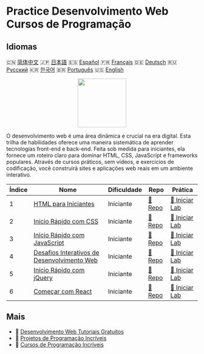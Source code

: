 # Practice Desenvolvimento Web Cursos de Programação

## Idiomas

🇨🇳 [简体中文](README_zh.md) 🇯🇵 [日本語](README_ja.md) 🇪🇸 [Español](README_es.md) 🇫🇷 [Français](README_fr.md) 🇩🇪 [Deutsch](README_de.md) 🇷🇺 [Русский](README_ru.md) 🇰🇷 [한국어](README_ko.md) 🇧🇷 [Português](README_pt.md) 🇺🇸 [English](README.md) 

<div align="center">
<img width="128px" src="https://file.labex.io/path/NHa0nG5axMBE.png">
</div>

O desenvolvimento web é uma área dinâmica e crucial na era digital. Esta trilha de habilidades oferece uma maneira sistemática de aprender tecnologias front-end e back-end. Feita sob medida para iniciantes, ela fornece um roteiro claro para dominar HTML, CSS, JavaScript e frameworks populares. Através de cursos práticos, sem vídeos, e exercícios de codificação, você construirá sites e aplicações web reais em um ambiente interativo.

|   Índice | Nome                                                                                                              | Dificuldade   | Repo                                                                            | Prática                                                                              |
|----------|-------------------------------------------------------------------------------------------------------------------|---------------|---------------------------------------------------------------------------------|--------------------------------------------------------------------------------------|
|        1 | [HTML para Iniciantes](https://labex.io/pt/courses/html-for-beginners)                                            | Iniciante     | [🔗 Repo](https://github.com/labex-labs/html-for-beginners)                     | [🚀 Iniciar Lab](https://labex.io/pt/courses/html-for-beginners)                     |
|        2 | [Início Rápido com CSS](https://labex.io/pt/courses/quick-start-with-css)                                         | Iniciante     | [🔗 Repo](https://github.com/labex-labs/quick-start-with-css)                   | [🚀 Iniciar Lab](https://labex.io/pt/courses/quick-start-with-css)                   |
|        3 | [Início Rápido com JavaScript](https://labex.io/pt/courses/quick-start-with-javascript)                           | Iniciante     | [🔗 Repo](https://github.com/labex-labs/quick-start-with-javascript)            | [🚀 Iniciar Lab](https://labex.io/pt/courses/quick-start-with-javascript)            |
|        4 | [Desafios Interativos de Desenvolvimento Web](https://labex.io/pt/courses/web-development-interactive-challenges) | Iniciante     | [🔗 Repo](https://github.com/labex-labs/web-development-interactive-challenges) | [🚀 Iniciar Lab](https://labex.io/pt/courses/web-development-interactive-challenges) |
|        5 | [Início Rápido com jQuery](https://labex.io/pt/courses/quick-start-with-jquery)                                   | Iniciante     | [🔗 Repo](https://github.com/labex-labs/quick-start-with-jquery)                | [🚀 Iniciar Lab](https://labex.io/pt/courses/quick-start-with-jquery)                |
|        6 | [Começar com React](https://labex.io/pt/courses/quick-start-with-react)                                           | Iniciante     | [🔗 Repo](https://github.com/labex-labs/quick-start-with-react)                 | [🚀 Iniciar Lab](https://labex.io/pt/courses/quick-start-with-react)                 |

## Mais

- 🔗 [Desenvolvimento Web Tutoriais Gratuitos](https://github.com/labex-labs/web-development-free-tutorials)
- 🔗 [Projetos de Programação Incríveis](https://github.com/labex-labs/awesome-programming-projects)
- 🔗 [Cursos de Programação Incríveis](https://github.com/labex-labs/awesome-programming-courses)

